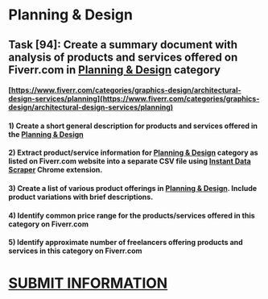 # Planning & Design
## Task [94]: Create a summary document with analysis of products and services offered on Fiverr.com in [Planning & Design](https://www.fiverr.com/categories/graphics-design/architectural-design-services/planning) category
#### [https://www.fiverr.com/categories/graphics-design/architectural-design-services/planning](https://www.fiverr.com/categories/graphics-design/architectural-design-services/planning)
#### 1) Create a short general description for products and services offered in the [Planning & Design](https://www.fiverr.com/categories/graphics-design/architectural-design-services/planning)
#### 2) Extract product/service information for [Planning & Design](https://www.fiverr.com/categories/graphics-design/architectural-design-services/planning) category as listed on Fiverr.com website into a separate CSV file using [Instant Data Scraper](https://chrome.google.com/webstore/detail/instant-data-scraper/ofaokhiedipichpaobibbnahnkdoiiah) Chrome extension.
#### 3) Create a list of various product offerings in [Planning & Design](https://www.fiverr.com/categories/graphics-design/architectural-design-services/planning). Include product variations with brief descriptions.
#### 4) Identify common price range for the products/services offered in this category on Fiverr.com
#### 5) Identify approximate number of freelancers offering products and services in this category on Fiverr.com

# [SUBMIT INFORMATION](https://forms.office.com/r/8AEKjkLxKG)

